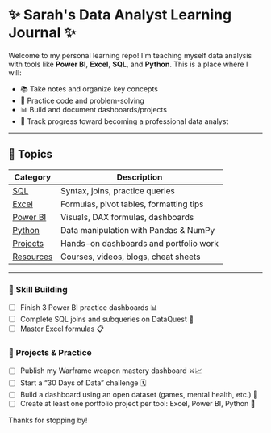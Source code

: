 
# ✨ Sarah's Data Analyst Learning Journal ✨

Welcome to my personal learning repo! I'm teaching myself data analysis with tools like **Power BI**, **Excel**, **SQL**, and **Python**. This is a place where I will:

- 📚 Take notes and organize key concepts
- 🧪 Practice code and problem-solving
- 📊 Build and document dashboards/projects
- 🎯 Track progress toward becoming a professional data analyst

---

## 📂 Topics

| Category | Description |
|---------|-------------|
| [SQL](./SQL) | Syntax, joins, practice queries |
| [Excel](./Excel) | Formulas, pivot tables, formatting tips |
| [Power BI](./PowerBI) | Visuals, DAX formulas, dashboards |
| [Python](./Python) | Data manipulation with Pandas & NumPy |
| [Projects](./Projects) | Hands-on dashboards and portfolio work |
| [Resources](./Resources) | Courses, videos, blogs, cheat sheets |

---

### 🧠 Skill Building
- [ ] Finish 3 Power BI practice dashboards 📊
- [ ] Complete SQL joins and subqueries on DataQuest 🔄
- [ ] Master Excel formulas 📋

### 📁 Projects & Practice
- [ ] Publish my Warframe weapon mastery dashboard ⚔️📈
- [ ] Start a “30 Days of Data” challenge 🗓️
- [ ] Build a dashboard using an open dataset (games, mental health, etc.) 💾
- [ ] Create at least one portfolio project per tool: Excel, Power BI, Python 🧰

Thanks for stopping by!
